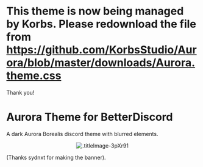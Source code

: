 # This theme is now being managed by Korbs. Please redownload the file from https://github.com/KorbsStudio/Aurora/blob/master/downloads/Aurora.theme.css
Thank you!



# Aurora Theme for BetterDiscord
A dark Aurora Borealis discord theme with blurred elements.
<p align="center">
  <img alt=".titleImage-3pXr91" src="https://i.imgur.com/a6K2FGS.png">
</p>
(Thanks sydnxt for making the banner).
